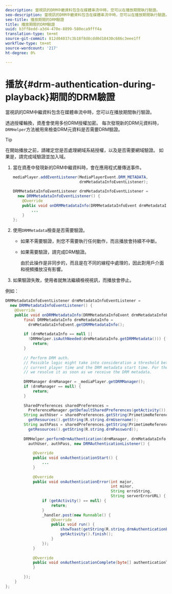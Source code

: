 ```yaml
---
description: 當視訊的DRM中繼資料包含在媒體串流中時，您可以在播放期間執行驗證。
seo-description: 當視訊的DRM中繼資料包含在媒體串流中時，您可以在播放期間執行驗證。
seo-title: 播放期間的DRM驗證
title: 播放期間的DRM驗證
uuid: b3ff8edd-a3d4-470e-8899-580eca9fff4a
translation-type: tm+mt
source-git-commit: 812d04037c3b18f8d8cdd0d18430c686c3eee1ff
workflow-type: tm+mt
source-wordcount: '217'
ht-degree: 0%

---
```



# 播放{#drm-authentication-during-playback}期間的DRM驗證

當視訊的DRM中繼資料包含在媒體串流中時，您可以在播放期間執行驗證。

透過授權輪換，資產會使用多份DRM授權加密。 每次發現新的DRM元資料時，`DRMHelper`方法被用來檢查DRM元資料是否需要DRM驗證。

>[!TIP]
>
>在開始播放之前，請確定您是否處理網域系結授權，以及是否需要網域驗證。 如果是，請完成域驗證並加入域。

1. 當在資產中發現新的DRM中繼資料時，會在應用程式層傳送事件。

   ```java
   mediaPlayer.addEventListener(MediaPlayerEvent.DRM_METADATA,  
                                drmMetadataInfoEventListener); 
   
   DRMMetadataInfoEventListener drmMetadataInfoEventListener =  
     new DRMMetadataInfoEventListener() { 
       @Override 
       public void onDRMMetadataInfo(DRMMetadataInfoEvent drmMetadataInfoEvent) { 
           ... 
       } 
   };
   ```

1. 使用`DRMMetadata`檢查是否需要驗證。

   * 如果不需要驗證，則您不需要執行任何動作，而且播放會持續不中斷。
   * 如果需要驗證，請完成DRM驗證。

      由於此操作是非同步的，而且是在不同的線程中處理的，因此對用戶介面和視頻播放沒有影響。

1. 如果驗證失敗，使用者就無法繼續檢視視訊，而播放會停止。

<!--<a id="example_939B95F831A245869F9248E2767F260C"></a>-->

例如：

```java
DRMMetadataInfoEventListener drmMetadataInfoEventListener =  
  new DRMMetadataInfoEventListener() { 
    @Override 
    public void onDRMMetadataInfo(DRMMetadataInfoEvent drmMetadataInfoEvent) { 
        final DRMMetadataInfo drmMetadataInfo =  
          drmMetadataInfoEvent.getDRMMetadataInfo(); 
 
        if (drmMetadataInfo == null ||  
          !DRMHelper.isAuthNeeded(drmMetadataInfo.getDRMMetadata())) { 
            return; 
        } 
 
        // Perform DRM auth. 
        // Possible logic might take into consideration a threshold between the  
        // current player time and the DRM metadata start time. For the time being,  
        // we resolve it as soon as we receive the DRM metadata. 
 
        DRMManager drmManager = _mediaPlayer.getDRMManager(); 
        if (drmManager == null) { 
            return; 
        } 
 
        SharedPreferences sharedPreferences =  
          PreferenceManager.getDefaultSharedPreferences(getActivity()); 
        String authUser = sharedPreferences.getString(PrimetimeReference.SETTINGS_DRM_USERNAME,  
          getResources().getString(R.string.drmUsername)); 
        String authPass = sharedPreferences.getString(PrimetimeReference.SETTINGS_DRM_PASSWORD,  
          getResources().getString(R.string.drmPassword)); 
 
        DRMHelper.performDrmAuthentication(drmManager, drmMetadataInfo.getDRMMetadata(),  
          authUser, authPass, new DRMAuthenticationListener() { 
 
            @Override 
            public void onAuthenticationStart() { 
                ... 
            } 
 
            @Override 
            public void onAuthenticationError(int major,  
                                              int minor,  
                                              String erroString,  
                                              String serverErrorURL) { 
                if (getActivity() == null) { 
                    return; 
                } 
                _handler.post(new Runnable() { 
                    @Override 
                    public void run() { 
                        showToast(getString(R.string.drmAuthenticationError)); 
                        getActivity().finish(); 
                    } 
                }); 
            } 
 
            @Override 
            public void onAuthenticationComplete(byte[] authenticationToken) { 
            } 
 
        }); 
    } 
}; 
```

